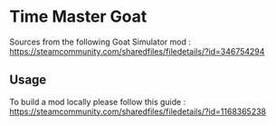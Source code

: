 # Time Master Goat

Sources from the following Goat Simulator mod : https://steamcommunity.com/sharedfiles/filedetails/?id=346754294

## Usage

To build a mod locally please follow this guide : https://steamcommunity.com/sharedfiles/filedetails/?id=1168365238